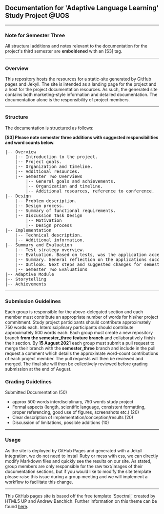 ## Documentation for 'Adaptive Language Learning' Study Project @UOS

---

### Note for Semester Three

All structural additions and notes relevant to the documentation
for the project's third semester are **emboldened** with an
[S3] tag.

----

### Overview

This repository hosts the resources for a static-site generated by GitHub pages and Jekyll.
The site is intended as a landing page for the project and a host for the project documentation resources.
As such, the generated site contains both marketing-style information and detailed documentation.
The documentation alone is the responsibility of project members.

---

### Structure

The documentation is structured as follows:

**[S3] Please note semester three additions with suggested
responsibilities and word counts below.**

<pre>
|-- Overview
    |-- Introduction to the project.
    |-- Project goals.
    |-- Organization and timeline.
    |-- Additional resources.
    |-- Semester Two Overviews
        |-- General goals and achievements.
        |-- Organization and timeline.
        |-- Additional resources, reference to conference.
|-- Design
    |-- Problem description.
    |-- Design process.
    |-- Summary of functional requirements.
    |-- Discussion Task Design
        |-- Motivation
        |-- Design process
|-- Implementation
    |-- Technical description.
    |-- Additional information.
|-- Summary and Evaluation
    |-- Test strategy overview.
    |-- Evaluation. Based on tests, was the application accepted by the target user and did it meet the requirements?
    |-- Summary. General reflection on the applications successes/failures.
    |-- Outlook. Next steps and suggested changes for semester two.
    |-- Semester Two Evaluations
|-- Adaptive Module
|-- Storytelling
|-- Achievements
</pre>

---

### Submission Guidelines

Each group is responsible for the above-delegated section and each member must contribute an appropriate number of words for his/her project commitment.
Study project participants should contribute approximately 750 words each. Interdisciplinary participants should contribute approximately 500 words each.
Each group must create a new repository branch **from the semester_three feature branch** and collaboratively finish their section. By **15 August 2021** each group must submit a pull request to merge their
branch with the **semester_three** branch and include in the pull request a comment which details the approximate word-count contributions of each project member. The pull
requests will then be reviewed and merged. The final site will then be collectively reviewed before grading submission at the end of August.

### Grading Guidelines

Submitted Documentation (50)
- approx 500 words interdisciplinary, 750 words study project
- Formal aspects (length, scientific language, consistent formatting, proper referencing, good use of figures, screenshots etc.) (20)
- Clear description of implementation/conception/results (20)
- Discussion of limitations, possible additions (10)

---

### Usage

As the site is deployed by GitHub Pages and generated with a Jekyll integration, we do not need to install Ruby or mess with css, we can directly modify Markdown files and quickly see the results on our site.
As stated, group members are only responsible for the raw text/images of their documentation sections,
but if you would like to modify the site template please raise this issue during a group meeting and we will implement a workflow to facilitate this change.

---

This GitHub pages site is based off the free template 'Spectral,' created by HTML5 UP and Andrew Banchich.
Further information on this theme can be found [here](https://github.com/andrewbanchich/spectral-jekyll-theme).

